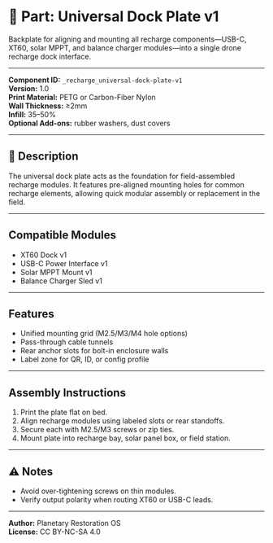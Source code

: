 # 🧩 Part: Universal Dock Plate v1

Backplate for aligning and mounting all recharge components—USB-C, XT60, solar MPPT, and balance charger modules—into a single drone recharge dock interface.

---

**Component ID:** `_recharge_universal-dock-plate-v1`  
**Version:** 1.0  
**Print Material:** PETG or Carbon-Fiber Nylon  
**Wall Thickness:** ≥2mm  
**Infill:** 35–50%  
**Optional Add-ons:** rubber washers, dust covers

---

## 🔧 Description

The universal dock plate acts as the foundation for field-assembled recharge modules. It features pre-aligned mounting holes for common recharge elements, allowing quick modular assembly or replacement in the field.

---

## Compatible Modules

- XT60 Dock v1  
- USB-C Power Interface v1  
- Solar MPPT Mount v1  
- Balance Charger Sled v1

---

## Features

- Unified mounting grid (M2.5/M3/M4 hole options)
- Pass-through cable tunnels
- Rear anchor slots for bolt-in enclosure walls
- Label zone for QR, ID, or config profile

---

## Assembly Instructions

1. Print the plate flat on bed.
2. Align recharge modules using labeled slots or rear standoffs.
3. Secure each with M2.5/M3 screws or zip ties.
4. Mount plate into recharge bay, solar panel box, or field station.

---

## ⚠️ Notes

- Avoid over-tightening screws on thin modules.
- Verify output polarity when routing XT60 or USB-C leads.

---

**Author:** Planetary Restoration OS  
**License:** CC BY-NC-SA 4.0  
